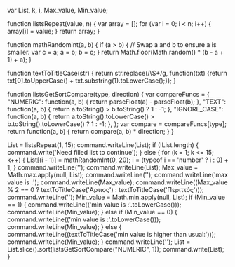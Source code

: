 var List, k, i, Max_value, Min_value;

function listsRepeat(value, n) {
  var array = [];
  for (var i = 0; i < n; i++) {
    array[i] = value;
  }
  return array;
}

function mathRandomInt(a, b) {
  if (a > b) {
    // Swap a and b to ensure a is smaller.
    var c = a;
    a = b;
    b = c;
  }
  return Math.floor(Math.random() * (b - a + 1) + a);
}

function textToTitleCase(str) {
  return str.replace(/\S+/g,
      function(txt) {return txt[0].toUpperCase() + txt.substring(1).toLowerCase();});
}

function listsGetSortCompare(type, direction) {
  var compareFuncs = {
    "NUMERIC": function(a, b) {
        return parseFloat(a) - parseFloat(b); },
    "TEXT": function(a, b) {
        return a.toString() > b.toString() ? 1 : -1; },
    "IGNORE_CASE": function(a, b) {
        return a.toString().toLowerCase() > b.toString().toLowerCase() ? 1 : -1; },
  };
  var compare = compareFuncs[type];
  return function(a, b) { return compare(a, b) * direction; }
}


List = listsRepeat(1, 15);
command.writeLine(List);
if (!List.length) {
  command.write('Need filled list to continue');
} else {
  for (k = 1; k <= 15; k++) {
    List[(i - 1)] = mathRandomInt(0, 20);
    i = (typeof i == 'number' ? i : 0) + 1;
  }
  command.writeLine('');
  command.writeLine(List);
  Max_value = Math.max.apply(null, List);
  command.writeLine('');
  command.writeLine('max value is :');
  command.writeLine(Max_value);
  command.writeLine((Max_value % 2 == 0 ? textToTitleCase('Άρτιος') : textToTitleCase('Περιττός')));
  command.writeLine('');
  Min_value = Math.min.apply(null, List);
  if (Min_value == 1) {
    command.writeLine(('min value is :'.toLowerCase()));
    command.writeLine(Min_value);
  } else if (Min_value == 0) {
    command.writeLine(('min value is :'.toLowerCase()));
    command.writeLine(Min_value);
  } else {
    command.writeLine((textToTitleCase('min value is higher than usual:')));
    command.writeLine(Min_value);
  }
  command.writeLine('');
  List = List.slice().sort(listsGetSortCompare("NUMERIC", 1));
  command.write(List);
}
